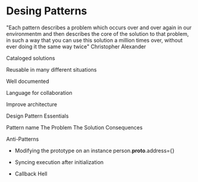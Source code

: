 # Desing Patterns

"Each pattern describes a problem which occurs over and over again in our environmentm and then describes the core of the solution to that problem, in such a way that you can use this solution a million times over, without ever doing it the same way twice" Christopher Alexander

Cataloged solutions

Reusable in many different situations

Well documented

Language for collaboration

Improve architecture


Design Pattern Essentials

Pattern name
The Problem
The Solution
Consequences


Anti-Patterns

* Modifying the prototype on an instance
    person.__proto__.address={}


* Syncing execution after initialization


* Callback Hell